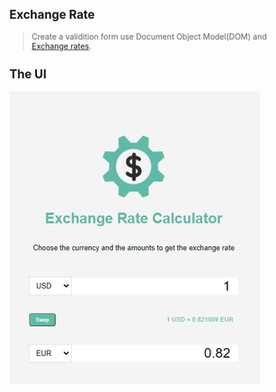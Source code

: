 ## Exchange Rate

> Create a validition form use Document Object Model(DOM) and [Exchange rates](https://exchangeratesapi.io/).

## The UI

![Form Validator](./img/Exchange-Rate-Calculator.PNG)
